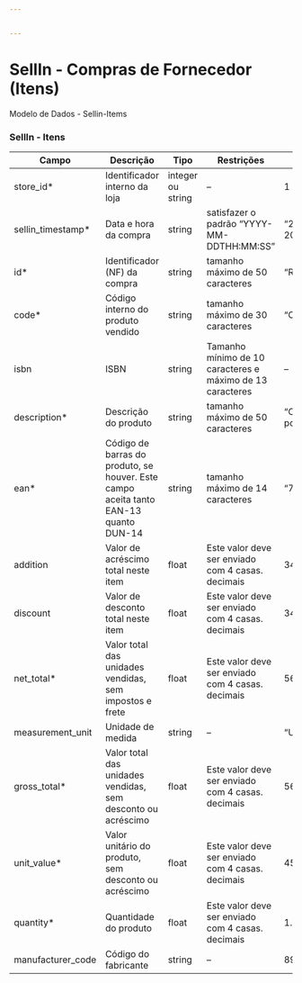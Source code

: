 ```yaml
---


---
```


<h1 id="sellin---compras-de-fornecedor-itens">SellIn - Compras de Fornecedor (Itens)</h1>
<p>Modelo de Dados - Sellin-Items</p>
<h3 id="sellin---itens">SellIn - Itens</h3>

<table>
<thead>
<tr>
<th>Campo</th>
<th>Descrição</th>
<th>Tipo</th>
<th>Restrições</th>
<th>Exemplo</th>
</tr>
</thead>
<tbody>
<tr>
<td>store_id*</td>
<td>Identificador interno da loja</td>
<td>integer ou string</td>
<td>–</td>
<td>1</td>
</tr>
<tr>
<td>sellin_timestamp*</td>
<td>Data e hora da compra</td>
<td>string</td>
<td>satisfazer o padrão “YYYY-MM-DDTHH:MM:SS”</td>
<td>“2017-08-20T14:55:08”</td>
</tr>
<tr>
<td>id*</td>
<td>Identificador (NF) da compra</td>
<td>string</td>
<td>tamanho máximo de 50 caracteres</td>
<td>“RCNTH345987”</td>
</tr>
<tr>
<td>code*</td>
<td>Código interno do produto vendido</td>
<td>string</td>
<td>tamanho máximo de 30 caracteres</td>
<td>“COCA300”</td>
</tr>
<tr>
<td>isbn</td>
<td>ISBN</td>
<td>string</td>
<td>Tamanho mínimo de 10 caracteres e máximo de 13 caracteres</td>
<td>–</td>
</tr>
<tr>
<td>description*</td>
<td>Descrição do produto</td>
<td>string</td>
<td>tamanho máximo de 50 caracteres</td>
<td>“Castanha portuguesa”</td>
</tr>
<tr>
<td>ean*</td>
<td>Código de barras do produto, se houver. Este campo aceita tanto EAN-13 quanto DUN-14</td>
<td>string</td>
<td>tamanho máximo de 14 caracteres</td>
<td>“7891149201006”</td>
</tr>
<tr>
<td>addition</td>
<td>Valor de acréscimo total neste item</td>
<td>float</td>
<td>Este valor deve ser enviado com 4 casas. decimais</td>
<td>34.5698</td>
</tr>
<tr>
<td>discount</td>
<td>Valor de desconto total neste item</td>
<td>float</td>
<td>Este valor deve ser enviado com 4 casas. decimais</td>
<td>34.5698</td>
</tr>
<tr>
<td>net_total*</td>
<td>Valor total das unidades vendidas, sem impostos e frete</td>
<td>float</td>
<td>Este valor deve ser enviado com 4 casas. decimais</td>
<td>56.9805</td>
</tr>
<tr>
<td>measurement_unit</td>
<td>Unidade de medida</td>
<td>string</td>
<td>–</td>
<td>“UN”</td>
</tr>
<tr>
<td>gross_total*</td>
<td>Valor total das unidades vendidas, sem desconto ou acréscimo</td>
<td>float</td>
<td>Este valor deve ser enviado com 4 casas. decimais</td>
<td>56.98</td>
</tr>
<tr>
<td>unit_value*</td>
<td>Valor unitário do produto, sem desconto ou acréscimo</td>
<td>float</td>
<td>Este valor deve ser enviado com 4 casas. decimais</td>
<td>45.98</td>
</tr>
<tr>
<td>quantity*</td>
<td>Quantidade do produto</td>
<td>float</td>
<td>Este valor deve ser enviado com 4 casas. decimais</td>
<td>1.0000</td>
</tr>
<tr>
<td>manufacturer_code</td>
<td>Código do fabricante</td>
<td>string</td>
<td>–</td>
<td>8928329</td>
</tr>
</tbody>
</table>
